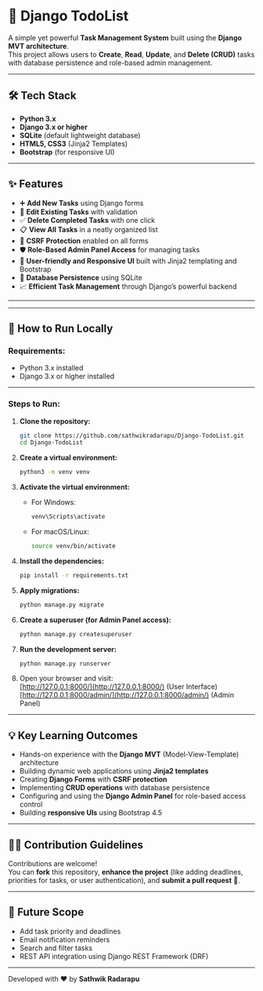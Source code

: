 # 📝 Django TodoList

A simple yet powerful **Task Management System** built using the **Django MVT architecture**.  
This project allows users to **Create**, **Read**, **Update**, and **Delete (CRUD)** tasks with database persistence and role-based admin management.

---

## 🛠️ Tech Stack

- **Python 3.x**
- **Django 3.x or higher**
- **SQLite** (default lightweight database)
- **HTML5, CSS3** (Jinja2 Templates)
- **Bootstrap** (for responsive UI)

---

## ✨ Features

- ➕ **Add New Tasks** using Django forms
- 📝 **Edit Existing Tasks** with validation
- ✅ **Delete Completed Tasks** with one click
- 📋 **View All Tasks** in a neatly organized list
- 🔐 **CSRF Protection** enabled on all forms
- 🛡️ **Role-Based Admin Panel Access** for managing tasks
- 🎨 **User-friendly and Responsive UI** built with Jinja2 templating and Bootstrap
- 🔄 **Database Persistence** using SQLite
- 📈 **Efficient Task Management** through Django’s powerful backend

---


---

## 🚀 How to Run Locally

### Requirements:
- Python 3.x installed
- Django 3.x or higher installed

---

### Steps to Run:

1. **Clone the repository:**

    ```bash
    git clone https://github.com/sathwikradarapu/Django-TodoList.git
    cd Django-TodoList
    ```

2. **Create a virtual environment:**

    ```bash
    python3 -m venv venv
    ```

3. **Activate the virtual environment:**

    - For Windows:

      ```bash
      venv\Scripts\activate
      ```

    - For macOS/Linux:

      ```bash
      source venv/bin/activate
      ```

4. **Install the dependencies:**

    ```bash
    pip install -r requirements.txt
    ```

5. **Apply migrations:**

    ```bash
    python manage.py migrate
    ```

6. **Create a superuser (for Admin Panel access):**

    ```bash
    python manage.py createsuperuser
    ```

7. **Run the development server:**

    ```bash
    python manage.py runserver
    ```

8. Open your browser and visit:  
   [http://127.0.0.1:8000/](http://127.0.0.1:8000/)  (User Interface)  
   [http://127.0.0.1:8000/admin/](http://127.0.0.1:8000/admin/) (Admin Panel)

---

## 💡 Key Learning Outcomes

- Hands-on experience with the **Django MVT** (Model-View-Template) architecture
- Building dynamic web applications using **Jinja2 templates**
- Creating **Django Forms** with **CSRF protection**
- Implementing **CRUD operations** with database persistence
- Configuring and using the **Django Admin Panel** for role-based access control
- Building **responsive UIs** using Bootstrap 4.5

---

## 🧑‍💻 Contribution Guidelines

Contributions are welcome!  
You can **fork** this repository, **enhance the project** (like adding deadlines, priorities for tasks, or user authentication), and **submit a pull request** 🚀.

---

## 🎯 Future Scope

- Add task priority and deadlines
- Email notification reminders
- Search and filter tasks
- REST API integration using Django REST Framework (DRF)

---

Developed with ❤️ by **Sathwik Radarapu**


